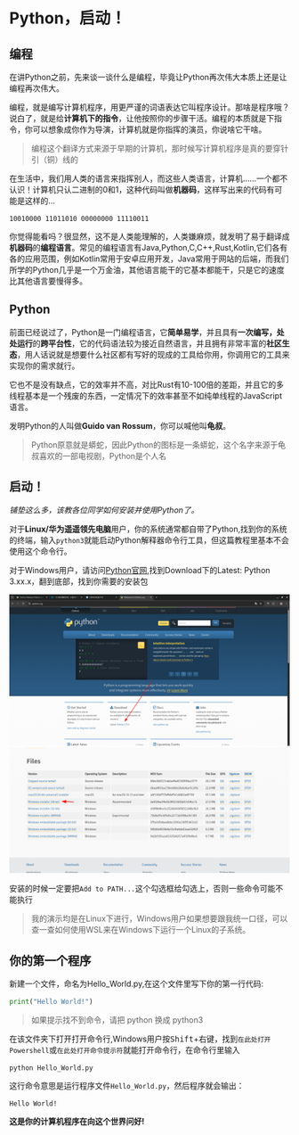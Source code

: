 # Python，启动！

## 编程

在讲Python之前，先来谈一谈什么是编程，毕竟让Python再次伟大本质上还是让编程再次伟大。

编程，就是编写计算机程序，用更严谨的词语表达它叫程序设计。那啥是程序哦？说白了，就是给**计算机下的指令**，让他按照你的步骤干活。编程的本质就是下指令，你可以想象成你作为导演，计算机就是你指挥的演员，你说啥它干啥。

> 编程这个翻译方式来源于早期的计算机，那时候写计算机程序是真的要穿针引（铜）线的

在生活中，我们用人类的语言来指挥别人，而这些人类语言，计算机……一个都不认识！计算机只认二进制的0和1，这种代码叫做**机器码**，这样写出来的代码有可能是这样的...

```bin
10010000 11011010 00000000 11110011
```

你觉得能看吗？很显然，这不是人类能理解的，人类嫌麻烦，就发明了易于翻译成**机器码**的**编程语言**。常见的编程语言有Java,Python,C,C++,Rust,Kotlin,它们各有各的应用范围，例如Kotlin常用于安卓应用开发，Java常用于网站的后端，而我们所学的Python几乎是一个万金油，其他语言能干的它基本都能干，只是它的速度比其他语言要慢得多。

## Python

前面已经说过了，Python是一门编程语言，它**简单易学**，并且具有**一次编写，处处运行**的**跨平台性**，它的代码语法较为接近自然语言，并且拥有非常丰富的**社区生态**，用人话说就是想要什么社区都有写好的现成的工具给你用，你调用它的工具来实现你的需求就行。

它也不是没有缺点，它的效率并不高，对比Rust有10-100倍的差距，并且它的多线程基本是一个残废的东西，一定情况下的效率甚至不如纯单线程的JavaScript语言。

发明Python的人叫做**Guido van Rossum**，你可以喊他叫**龟叔**。

> Python原意就是蟒蛇，因此Python的图标是一条蟒蛇，这个名字来源于龟叔喜欢的一部电视剧，Python是个人名

## 启动！

*铺垫这么多，该教各位同学如何安装并使用Python了。*

对于**Linux/华为遥遥领先电脑**用户，你的系统通常都自带了Python,找到你的系统的终端，输入`python3`就能启动Python解释器命令行工具，但这篇教程里基本不会使用这个命令行。

对于Windows用户，请访问[Python官网](https://python.org),找到Download下的Latest: Python 3.xx.x，翻到底部，找到你需要的安装包

<img src="../assets/python_download_1.png" alt="python_download_1" style="zoom: 67%;" />

 <img src="../assets/python_download_2.png" alt="python_download_2" style="zoom:80%;" />

安装的时候一定要把`Add to PATH...`这个勾选框给勾选上，否则一些命令可能不能执行

> 我的演示均是在Linux下进行，Windows用户如果想要跟我统一口径，可以查一查如何使用WSL来在Windows下运行一个Linux的子系统。

## 你的第一个程序

新建一个文件，命名为Hello_World.py,在这个文件里写下你的第一行代码:

```python
print("Hello World!")
```

> 如果提示找不到命令，请把 python 换成 python3

在该文件夹下打开打开命令行,Windows用户按<kbd>Shift</kbd>+<kbd>右键</kbd>，找到`在此处打开 Powershell`或`在此处打开命令提示符`就能打开命令行，在命令行里输入

```
python Hello_World.py
```

这行命令意思是运行程序文件`Hello_World.py`，然后程序就会输出：

```
Hello World!
```

**这是你的计算机程序在向这个世界问好!**
